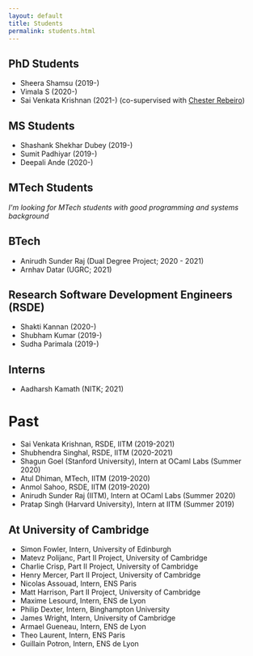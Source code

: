 ```yaml
---
layout: default
title: Students
permalink: students.html
---
```


## PhD Students

* Sheera Shamsu (2019-)
* Vimala S (2020-)
* Sai Venkata Krishnan (2021-) (co-supervised with [Chester Rebeiro](https://www.cse.iitm.ac.in/~chester/))

## MS Students

* Shashank Shekhar Dubey (2019-)
* Sumit Padhiyar (2019-)
* Deepali Ande (2020-)

## MTech Students

_I'm looking for MTech students with good programming and systems background_

## BTech

* Anirudh Sunder Raj (Dual Degree Project; 2020 - 2021)
* Arnhav Datar (UGRC; 2021)

## Research Software Development Engineers (RSDE)

* Shakti Kannan (2020-)
* Shubham Kumar (2019-)
* Sudha Parimala (2019-)

## Interns

* Aadharsh Kamath (NITK; 2021)

# Past 

* Sai Venkata Krishnan, RSDE, IITM (2019-2021)
* Shubhendra Singhal, RSDE, IITM (2020-2021)
* Shagun Goel (Stanford University), Intern at OCaml Labs (Summer 2020)
* Atul Dhiman, MTech, IITM (2019-2020)
* Anmol Sahoo, RSDE, IITM (2019-2020)
* Anirudh Sunder Raj (IITM), Intern at OCaml Labs (Summer 2020)
* Pratap Singh (Harvard University), Intern at IITM (Summer 2019)

## At University of Cambridge

* Simon Fowler, Intern, University of Edinburgh
* Matevz Polijanc, Part II Project, University of Cambridge
* Charlie Crisp, Part II Project, University of Cambridge
* Henry Mercer, Part II Project, University of Cambridge
* Nicolas Assouad, Intern, ENS Paris
* Matt Harrison, Part II Project, University of Cambridge
* Maxime Lesourd, Intern, ENS de Lyon
* Philip Dexter, Intern, Binghampton University
* James Wright, Intern, University of Cambridge
* Armael Gueneau, Intern, ENS de Lyon
* Theo Laurent, Intern, ENS Paris
* Guillain Potron, Intern, ENS de Lyon

<br/>
